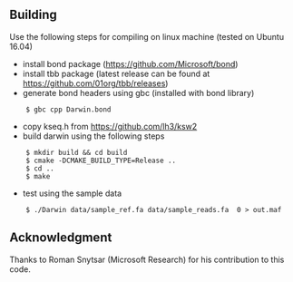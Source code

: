 ## Building 

Use the following steps for compiling on linux machine (tested on Ubuntu 16.04)

* install bond package (https://github.com/Microsoft/bond)
* install tbb package  (latest release can be found at https://github.com/01org/tbb/releases) 
* generate bond headers using gbc (installed with bond library)
```
    $ gbc cpp Darwin.bond
```
* copy kseq.h from https://github.com/lh3/ksw2
* build darwin using the following steps
```
    $ mkdir build && cd build
    $ cmake -DCMAKE_BUILD_TYPE=Release ..
    $ cd ..
    $ make
```
* test using the sample data
```
    $ ./Darwin data/sample_ref.fa data/sample_reads.fa  0 > out.maf
```

## Acknowledgment 
Thanks to Roman Snytsar (Microsoft Research) for his contribution to this code.
